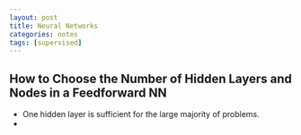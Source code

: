 ```yaml
---
layout: post
title: Neural Networks
categories: notes
tags: [supervised]
---
```


## How to Choose the Number of Hidden Layers and Nodes in a Feedforward NN
* One hidden layer is sufficient for the large majority of problems.
* 